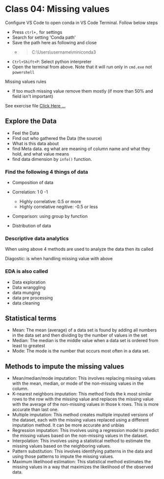 # Class 04: Missing values

Configure VS Code to open conda in VS Code Terminal. Follow below steps

- Press `ctrl+,` for settings
- Search for setting 'Conda path'
- Save the path here as following and close
  - >C:\Users\username\miniconda3
- `Ctrl+Shift+P`: Select python interpreter
- Open the terminal from above. Note that it will run only in `cmd.exe` not `powershell`

Missing values rules

- If too much missing value remove them mostly (if more than 50% and field isn't important)

See exercise file [Click Here ...](../../exercise-files/class-04/missing-values.ipynb)

## Explore the Data

- Feel the Data
- Find out who gathered the Data (the source)
- What is this data about
- find Meta data. eg what are meaning of column name and what they hold, and what value means
- find data dimension by `info()` function.

### Find the following 4 things of data

- Composition of data
- Correlation: 1 0 -1
  - Highly correlative: 0.5 or more
  - Highly correlative negitive:  -0.5 or less

- Comparison: using group by function
- Distribution of data

### Descriptive data analytics

When using above 4 methods are used to analyze the data then its called

Diagostic: is when handling missing value with above

### EDA is also called

- Data exploration
- Data wranggling
- data munging
- data pre processing
- data cleaning

## Statistical terms

- Mean: The mean (average) of a data set is found by adding all numbers in the data set and then dividing by the number of values in the set
- Median: The median is the middle value when a data set is ordered from least to greatest
- Mode: The mode is the number that occurs most often in a data set.

## Methods to impute the missing values

- Mean/median/mode imputation: This involves replacing missing values with the mean, median, or mode of the non-missing values in the column.
- K-nearest neighbors imputation: This method finds the k most similar rows to the row with the missing value and replaces the missing value with the average of the non-missing values in those k rows. This is more accurate than last one.
- Multiple imputation: This method creates multiple imputed versions of the dataset, each with the missing values replaced using a different imputation method. It can be more accurate and unbias
- Regression imputation: This involves using a regression model to predict the missing values based on the non-missing values in the dataset.
- Interpolation: This involves using a statistical method to estimate the missing values based on the neighboring values.
- Pattern substitution: This involves identifying patterns in the data and using those patterns to impute the missing values.
- Maximum likelihood estimation: This statistical method estimates the missing values in a way that maximizes the likelihood of the observed data.
